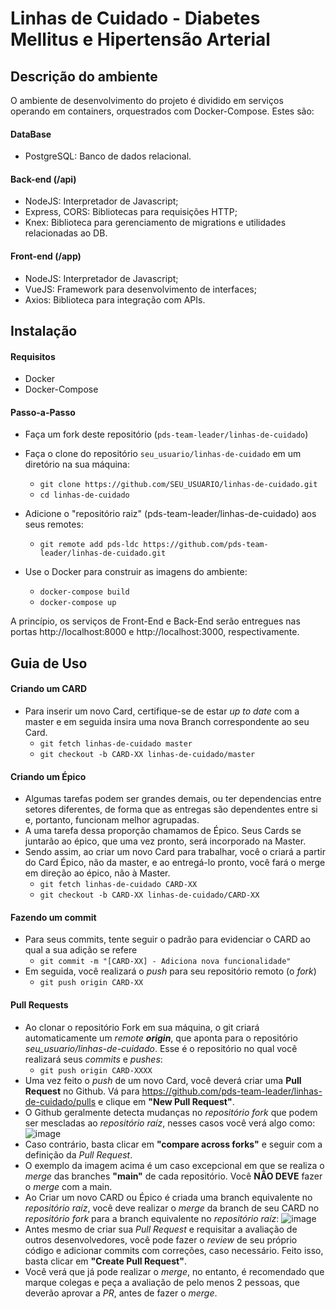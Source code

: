 # Linhas de Cuidado - Diabetes Mellitus e Hipertensão Arterial 

## Descrição do ambiente
O ambiente de desenvolvimento do projeto é dividido em serviços operando em containers, orquestrados com Docker-Compose. Estes são:
#### DataBase
- PostgreSQL: Banco de dados relacional.
#### Back-end (/api)
- NodeJS: Interpretador de Javascript;
- Express, CORS: Bibliotecas para requisições HTTP;
- Knex: Biblioteca para gerenciamento de migrations e utilidades relacionadas ao DB.
#### Front-end (/app)
- NodeJS: Interpretador de Javascript;
- VueJS: Framework para desenvolvimento de interfaces;
- Axios: Biblioteca para integração com APIs. 

## Instalação

#### Requisitos
- Docker
- Docker-Compose

#### Passo-a-Passo
- Faça um fork deste repositório (`pds-team-leader/linhas-de-cuidado`)
- Faça o clone do repositório `seu_usuario/linhas-de-cuidado` em um diretório na sua máquina:
    - `git clone https://github.com/SEU_USUARIO/linhas-de-cuidado.git`
    - `cd linhas-de-cuidado`
    
- Adicione o "repositório raiz" (pds-team-leader/linhas-de-cuidado) aos seus remotes:
    - `git remote add pds-ldc https://github.com/pds-team-leader/linhas-de-cuidado.git`
    
- Use o Docker para construir as imagens do ambiente:
    - `docker-compose build`
    - `docker-compose up`
    
A princípio, os serviços de Front-End e Back-End serão entregues nas portas 
http://localhost:8000
e
http://localhost:3000, respectivamente.

## Guia de Uso

#### Criando um CARD
- Para inserir um novo Card, certifique-se de estar *up to date* com a master e em seguida insira uma nova Branch correspondente ao seu Card.
    - `git fetch linhas-de-cuidado master`
    - `git checkout -b CARD-XX linhas-de-cuidado/master`

#### Criando um Épico
- Algumas tarefas podem ser grandes demais, ou ter dependencias entre setores diferentes, de forma que as entregas são dependentes entre si e, portanto, funcionam melhor agrupadas.
- A uma tarefa dessa proporção chamamos de Épico. Seus Cards se juntarão ao épico, que uma vez pronto, será incorporado na Master.
- Sendo assim, ao criar um novo Card para trabalhar, você o criará a partir do Card Épico, não da master, e ao entregá-lo pronto, você fará o merge em direção ao épico, não à Master.
    - `git fetch linhas-de-cuidado CARD-XX`
    - `git checkout -b CARD-XX linhas-de-cuidado/CARD-XX`

#### Fazendo um commit
- Para seus commits, tente seguir o padrão para evidenciar o CARD ao qual a sua adição se refere
    - `git commit -m "[CARD-XX] - Adiciona nova funcionalidade"`
- Em seguida, você realizará o *push* para seu repositório remoto (o *fork*)
    - `git push origin CARD-XX`

#### Pull Requests 
- Ao clonar o repositório Fork em sua máquina, o git criará automaticamente um *remote __origin__*, que aponta para o repositório *seu_usuario/linhas-de-cuidado*.
Esse é o repositório no qual você realizará seus *commits* e *pushes*:
    - `git push origin CARD-XXXX`
- Uma vez feito o *push* de um novo Card, você deverá criar uma **Pull Request** no Github. Vá para https://github.com/pds-team-leader/linhas-de-cuidado/pulls e clique em **"New Pull Request"**.
- O Github geralmente detecta mudanças no *repositório fork* que podem ser mescladas ao *repositório raíz*, nesses casos você verá algo como: 
![image](https://user-images.githubusercontent.com/81944783/114239086-9705b100-9953-11eb-9ac5-055858130dd5.png)
- Caso contrário, basta clicar em **"compare across forks"** e seguir com a definição da *Pull Request*.
- O exemplo da imagem acima é um caso excepcional em que se realiza o *merge* das branches **"main"** de cada repositório. Você **NÃO DEVE** fazer o *merge* com a main.
- Ao Criar um novo CARD ou Épico é criada uma branch equivalente no *repositório raíz*, você deve realizar o *merge* da branch de seu CARD no *repositório fork* para a branch equivalente no *repositório raíz*:
![image](https://user-images.githubusercontent.com/81944783/114239862-a0434d80-9954-11eb-9d8f-4ae5167b38d3.png)
- Antes mesmo de criar sua *Pull Request* e requisitar a avaliação de outros desenvolvedores, você pode fazer o *review* de seu próprio código e adicionar commits com correções, caso necessário. Feito isso, basta clicar em **"Create Pull Request"**.
- Você verá que já pode realizar o *merge*, no entanto, é recomendado que marque colegas e peça a avaliação de pelo menos 2 pessoas, que deverão aprovar a *PR*, antes de fazer o *merge*.
